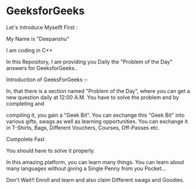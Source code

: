 # GeeksforGeeks



Let's Introduce Myselft First :


My Name is "Deepanshu"

I am coding in C++  

In this Repository, I am providing you Daily the "Problem of the Day" answers for GeeksforGeeks..

Introduction of GeeksForGeeks :- 



In, that there is a section named "Problem of the Day", where you can get a new question daily at 12:00 A.M. You have to solve the problem and by completing and 

compiling it, you gain a "Geek Bit". You can exchange this "Geek Bit" into various gifts, swags as well as learning opportunities. You can exchange it in T-Shirts, Bags, Different Vouchers, Courses, Off-Passes etc.

Compolete Fast 

You should have to solve it properly.

In this amazing platform, you can learn many things. You can learn about many languages without giving a Single Penny from you Pocket...

Don't Wait!! Enroll and learn and also claim Different swags and Goodies.


